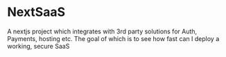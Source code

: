 # NextSaaS
A nextjs project which integrates with 3rd party solutions for Auth, Payments, hosting etc. The goal of which is to see how fast can I deploy a working, secure SaaS
